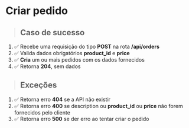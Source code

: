 # Criar pedido

> ## Caso de sucesso

1. ✅ Recebe uma requisição do tipo **POST** na rota **/api/orders**
2. ✅ Valida dados obrigatórios **product_id** e **price**
3. ✅ **Cria** um ou mais pedidos com os dados fornecidos
4. ✅ Retorna **204**, sem dados

> ## Exceções

1. ✅ Retorna erro **404** se a API não existir
2. ✅ Retorna erro **400** se description ou **product_id** ou **price** não forem fornecidos pelo cliente
3. ✅ Retorna erro **500** se der erro ao tentar criar o pedido